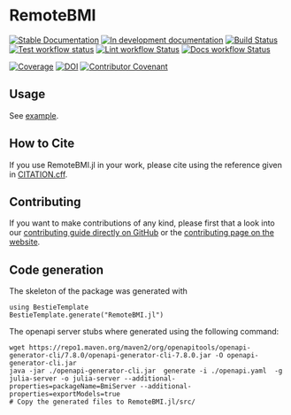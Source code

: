 # RemoteBMI

[![Stable Documentation](https://img.shields.io/badge/docs-stable-blue.svg)](https://eWaterCycle.github.io/RemoteBMI.jl/stable)
[![In development documentation](https://img.shields.io/badge/docs-dev-blue.svg)](https://eWaterCycle.github.io/RemoteBMI.jl/dev)
[![Build Status](https://github.com/eWaterCycle/RemoteBMI.jl/workflows/Test/badge.svg)](https://github.com/eWaterCycle/RemoteBMI.jl/actions)
[![Test workflow status](https://github.com/eWaterCycle/RemoteBMI.jl/actions/workflows/Test.yml/badge.svg?branch=main)](https://github.com/eWaterCycle/RemoteBMI.jl/actions/workflows/Test.yml?query=branch%3Amain)
[![Lint workflow Status](https://github.com/eWaterCycle/RemoteBMI.jl/actions/workflows/Lint.yml/badge.svg?branch=main)](https://github.com/eWaterCycle/RemoteBMI.jl/actions/workflows/Lint.yml?query=branch%3Amain)
[![Docs workflow Status](https://github.com/eWaterCycle/RemoteBMI.jl/actions/workflows/Docs.yml/badge.svg?branch=main)](https://github.com/eWaterCycle/RemoteBMI.jl/actions/workflows/Docs.yml?query=branch%3Amain)

[![Coverage](https://codecov.io/gh/eWaterCycle/RemoteBMI.jl/branch/main/graph/badge.svg)](https://codecov.io/gh/eWaterCycle/RemoteBMI.jl)
[![DOI](https://zenodo.org/badge/DOI/FIXME)](https://doi.org/FIXME)
[![Contributor Covenant](https://img.shields.io/badge/Contributor%20Covenant-2.1-4baaaa.svg)](CODE_OF_CONDUCT.md)

## Usage

See [example](example/README.md).

## How to Cite

If you use RemoteBMI.jl in your work, please cite using the reference given in [CITATION.cff](https://github.com/eWaterCycle/RemoteBMI.jl/blob/main/CITATION.cff).

## Contributing

If you want to make contributions of any kind, please first that a look into our [contributing guide directly on GitHub](docs/src/90-contributing.md) or the [contributing page on the website](https://eWaterCycle.github.io/RemoteBMI.jl/dev/contributing/).

## Code generation

The skeleton of the package was generated with

```jula
using BestieTemplate
BestieTemplate.generate("RemoteBMI.jl")
```

The openapi server stubs where generated using the following command:

```shell
wget https://repo1.maven.org/maven2/org/openapitools/openapi-generator-cli/7.8.0/openapi-generator-cli-7.8.0.jar -O openapi-generator-cli.jar
java -jar ./openapi-generator-cli.jar  generate -i ./openapi.yaml  -g julia-server -o julia-server --additional-properties=packageName=BmiServer --additional-properties=exportModels=true
# Copy the generated files to RemoteBMI.jl/src/
```